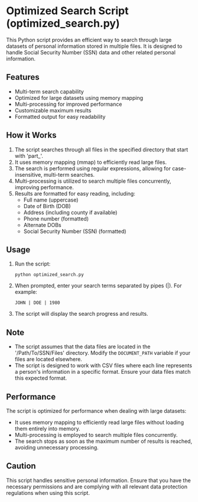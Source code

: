 # Optimized Search Script (optimized_search.py)

This Python script provides an efficient way to search through large datasets of personal information stored in multiple files. It is designed to handle Social Security Number (SSN) data and other related personal information.

## Features

- Multi-term search capability
- Optimized for large datasets using memory mapping
- Multi-processing for improved performance
- Customizable maximum results
- Formatted output for easy readability

## How it Works

1. The script searches through all files in the specified directory that start with 'part_'.
2. It uses memory mapping (mmap) to efficiently read large files.
3. The search is performed using regular expressions, allowing for case-insensitive, multi-term searches.
4. Multi-processing is utilized to search multiple files concurrently, improving performance.
5. Results are formatted for easy reading, including:
   - Full name (uppercase)
   - Date of Birth (DOB)
   - Address (including county if available)
   - Phone number (formatted)
   - Alternate DOBs
   - Social Security Number (SSN) (formatted)

## Usage

1. Run the script:
   ```
   python optimized_search.py
   ```
2. When prompted, enter your search terms separated by pipes (|). For example:
   ```
   JOHN | DOE | 1980
   ```
3. The script will display the search progress and results.

## Note

- The script assumes that the data files are located in the '/Path/To/SSN/Files' directory. Modify the `DOCUMENT_PATH` variable if your files are located elsewhere.
- The script is designed to work with CSV files where each line represents a person's information in a specific format. Ensure your data files match this expected format.

## Performance

The script is optimized for performance when dealing with large datasets:
- It uses memory mapping to efficiently read large files without loading them entirely into memory.
- Multi-processing is employed to search multiple files concurrently.
- The search stops as soon as the maximum number of results is reached, avoiding unnecessary processing.

## Caution

This script handles sensitive personal information. Ensure that you have the necessary permissions and are complying with all relevant data protection regulations when using this script.
